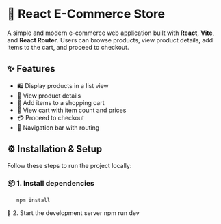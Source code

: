 # 🛒 React E-Commerce Store

A simple and modern e-commerce web application built with **React**, **Vite**, and **React Router**. Users can browse products, view product details, add items to the cart, and proceed to checkout.

## ✨ Features

- 🛍️ Display products in a list view  
- 🔎 View product details  
- 🛒 Add items to a shopping cart  
- 🧮 View cart with item count and prices  
- 💳 Proceed to checkout  
- 🧭 Navigation bar with routing  

## ⚙️ Installation & Setup

Follow these steps to run the project locally:

### 📦 1. Install dependencies
       npm install

   🚀 2. Start the development server
       npm run dev
